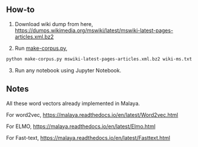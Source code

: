 ## How-to

1. Download wiki dump from here, https://dumps.wikimedia.org/mswiki/latest/mswiki-latest-pages-articles.xml.bz2

2. Run [make-corpus.py](make-corpus.py),
```bash
python make-corpus.py mswiki-latest-pages-articles.xml.bz2 wiki-ms.txt
```

3. Run any notebook using Jupyter Notebook.

## Notes

All these word vectors already implemented in Malaya.

For word2vec, https://malaya.readthedocs.io/en/latest/Word2vec.html

For ELMO, https://malaya.readthedocs.io/en/latest/Elmo.html

For Fast-text, https://malaya.readthedocs.io/en/latest/Fasttext.html
